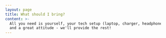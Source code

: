 ```yaml
---
layout: page
title: What should I bring?
content: >-
  All you need is yourself, your tech setup (laptop, charger, headphones, etc),
  and a great attitude - we'll provide the rest!
---
```


